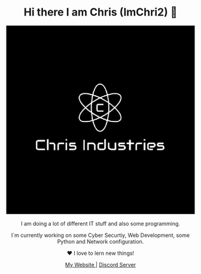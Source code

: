 <html>
<h1 align="center">
Hi there I am Chris (ImChri2) 👋
</h1>
  <p align="center">
  <img src="Unbenannt.png"/>
  </p>
  <p align="center">                                                            
    I am doing a lot of different IT stuff and also some programming.
  </p>
  <p align="center">
   I´m currently working on some Cyber Securtiy, Web Development, some Python and Network configuration. 
  </p>
  <p align="center">
   ❤️ I love to lern new things!
  </p>
  <p align="center">
    <a href="https://www.chris-industries.de" alt="Chris-Industries.de">My Website </a> | <a href="https://discord.gg/83zVQce" alt"Discord"> Discord Server</a>
  </p>
</html>  
<!--
**ImChri2/imchri2** is a ✨ _special_ ✨ repository because its `README.md` (this file) appears on your GitHub profile.

Here are some ideas to get you started:

- 🔭 I’m currently working on ...
- 🌱 I’m currently learning ...
- 👯 I’m looking to collaborate on ...
- 🤔 I’m looking for help with ...
- 💬 Ask me about ...
- 📫 How to reach me: ...
- 😄 Pronouns: ...
- ⚡ Fun fact: ...
-->
